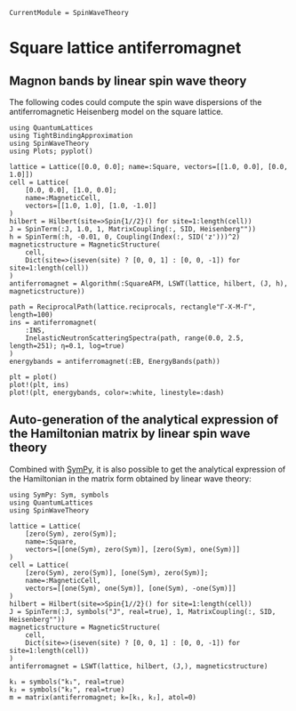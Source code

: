 ```@meta
CurrentModule = SpinWaveTheory
```

# Square lattice antiferromagnet

## Magnon bands by linear spin wave theory

The following codes could compute the spin wave dispersions of the antiferromagnetic Heisenberg model on the square lattice.

```@example AFM
using QuantumLattices
using TightBindingApproximation
using SpinWaveTheory
using Plots; pyplot()

lattice = Lattice([0.0, 0.0]; name=:Square, vectors=[[1.0, 0.0], [0.0, 1.0]])
cell = Lattice(
    [0.0, 0.0], [1.0, 0.0];
    name=:MagneticCell,
    vectors=[[1.0, 1.0], [1.0, -1.0]]
)
hilbert = Hilbert(site=>Spin{1//2}() for site=1:length(cell))
J = SpinTerm(:J, 1.0, 1, MatrixCoupling(:, SID, Heisenberg""))
h = SpinTerm(:h, -0.01, 0, Coupling(Index(:, SID('z')))^2)
magneticstructure = MagneticStructure(
    cell,
    Dict(site=>(iseven(site) ? [0, 0, 1] : [0, 0, -1]) for site=1:length(cell))
)
antiferromagnet = Algorithm(:SquareAFM, LSWT(lattice, hilbert, (J, h), magneticstructure))

path = ReciprocalPath(lattice.reciprocals, rectangle"Γ-X-M-Γ", length=100)
ins = antiferromagnet(
    :INS,
    InelasticNeutronScatteringSpectra(path, range(0.0, 2.5, length=251); η=0.1, log=true)
)
energybands = antiferromagnet(:EB, EnergyBands(path))

plt = plot()
plot!(plt, ins)
plot!(plt, energybands, color=:white, linestyle=:dash)
```

## Auto-generation of the analytical expression of the Hamiltonian matrix by linear spin wave theory

Combined with [SymPy](https://github.com/JuliaPy/SymPy.jl), it is also possible to get the analytical expression of the Hamiltonian in the matrix form obtained by linear wave theory:

```@example AFM-analytical
using SymPy: Sym, symbols
using QuantumLattices
using SpinWaveTheory

lattice = Lattice(
    [zero(Sym), zero(Sym)];
    name=:Square,
    vectors=[[one(Sym), zero(Sym)], [zero(Sym), one(Sym)]]
)
cell = Lattice(
    [zero(Sym), zero(Sym)], [one(Sym), zero(Sym)];
    name=:MagneticCell,
    vectors=[[one(Sym), one(Sym)], [one(Sym), -one(Sym)]]
)
hilbert = Hilbert(site=>Spin{1//2}() for site=1:length(cell))
J = SpinTerm(:J, symbols("J", real=true), 1, MatrixCoupling(:, SID, Heisenberg""))
magneticstructure = MagneticStructure(
    cell,
    Dict(site=>(iseven(site) ? [0, 0, 1] : [0, 0, -1]) for site=1:length(cell))
)
antiferromagnet = LSWT(lattice, hilbert, (J,), magneticstructure)

k₁ = symbols("k₁", real=true)
k₂ = symbols("k₂", real=true)
m = matrix(antiferromagnet; k=[k₁, k₂], atol=0)
```